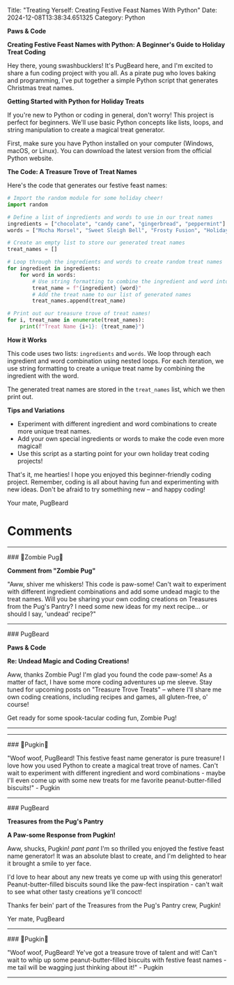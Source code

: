 Title: "Treating Yerself: Creating Festive Feast Names With Python"
Date: 2024-12-08T13:38:34.651325
Category: Python


**Paws & Code**

**Creating Festive Feast Names with Python: A Beginner's Guide to Holiday Treat Coding**

Hey there, young swashbucklers! It's PugBeard here, and I'm excited to share a fun coding project with you all. As a pirate pug who loves baking and programming, I've put together a simple Python script that generates Christmas treat names.

**Getting Started with Python for Holiday Treats**

If you're new to Python or coding in general, don't worry! This project is perfect for beginners. We'll use basic Python concepts like lists, loops, and string manipulation to create a magical treat generator.

First, make sure you have Python installed on your computer (Windows, macOS, or Linux). You can download the latest version from the official Python website.

**The Code: A Treasure Trove of Treat Names**

Here's the code that generates our festive feast names:
```python
# Import the random module for some holiday cheer!
import random

# Define a list of ingredients and words to use in our treat names
ingredients = ["chocolate", "candy cane", "gingerbread", "peppermint"]
words = ["Mocha Morsel", "Sweet Sleigh Bell", "Frosty Fusion", "Holiday Hoax"]

# Create an empty list to store our generated treat names
treat_names = []

# Loop through the ingredients and words to create random treat names
for ingredient in ingredients:
    for word in words:
        # Use string formatting to combine the ingredient and word into a treat name
        treat_name = f"{ingredient} {word}"
        # Add the treat name to our list of generated names
        treat_names.append(treat_name)

# Print out our treasure trove of treat names!
for i, treat_name in enumerate(treat_names):
    print(f"Treat Name {i+1}: {treat_name}")
```
**How it Works**

This code uses two lists: `ingredients` and `words`. We loop through each ingredient and word combination using nested loops. For each iteration, we use string formatting to create a unique treat name by combining the ingredient with the word.

The generated treat names are stored in the `treat_names` list, which we then print out.

**Tips and Variations**

* Experiment with different ingredient and word combinations to create more unique treat names.
* Add your own special ingredients or words to make the code even more magical!
* Use this script as a starting point for your own holiday treat coding projects!

That's it, me hearties! I hope you enjoyed this beginner-friendly coding project. Remember, coding is all about having fun and experimenting with new ideas. Don't be afraid to try something new – and happy coding!

Your mate,
PugBeard

# Comments



<hr>### 🧟Zombie Pug🧟

**Comment from "Zombie Pug"**

"Aww, shiver me whiskers! This code is paw-some! Can't wait to experiment with different ingredient combinations and add some undead magic to the treat names. Will you be sharing your own coding creations on Treasures from the Pug's Pantry? I need some new ideas for my next recipe... or should I say, 'undead' recipe?"


<hr>### PugBeard

**Paws & Code**

**Re: Undead Magic and Coding Creations!**

Aww, thanks Zombie Pug! I'm glad you found the code paw-some! As a matter of fact, I have some more coding adventures up me sleeve. Stay tuned for upcoming posts on "Treasure Trove Treats" – where I'll share me own coding creations, including recipes and games, all gluten-free, o' course!

Get ready for some spook-tacular coding fun, Zombie Pug!
<hr>

<hr>### 🎃Pugkin🎃

"Woof woof, PugBeard! This festive feast name generator is pure treasure! I love how you used Python to create a magical treat trove of names. Can't wait to experiment with different ingredient and word combinations - maybe I'll even come up with some new treats for me favorite peanut-butter-filled biscuits!" - Pugkin


<hr>### PugBeard

**Treasures from the Pug's Pantry**

**A Paw-some Response from Pugkin!**

Aww, shucks, Pugkin! *pant pant* I'm so thrilled you enjoyed the festive feast name generator! It was an absolute blast to create, and I'm delighted to hear it brought a smile to yer face.

I'd love to hear about any new treats ye come up with using this generator! Peanut-butter-filled biscuits sound like the paw-fect inspiration - can't wait to see what other tasty creations ye'll concoct!

Thanks fer bein' part of the Treasures from the Pug's Pantry crew, Pugkin!

Yer mate,
PugBeard


<hr>### 🎃Pugkin🎃

"Woof woof, PugBeard! Ye've got a treasure trove of talent and wit! Can't wait to whip up some peanut-butter-filled biscuits with festive feast names - me tail will be wagging just thinking about it!" - Pugkin
<hr>